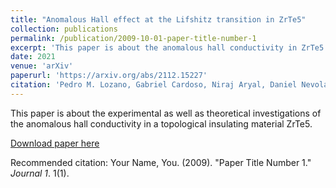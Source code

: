 ```yaml
---
title: "Anomalous Hall effect at the Lifshitz transition in ZrTe5"
collection: publications
permalink: /publication/2009-10-01-paper-title-number-1
excerpt: 'This paper is about the anomalous hall conductivity in ZrTe5.'
date: 2021
venue: 'arXiv'
paperurl: 'https://arxiv.org/abs/2112.15227'
citation: 'Pedro M. Lozano, Gabriel Cardoso, Niraj Aryal, Daniel Nevola, Genda Gu, Alexei Tsvelik, Weiguo Yin, Qiang Li. Anomalous Hall effect at the Lifshitz transition in ZrTe5. arXiv-2112.15227.'
---
```


This paper is about the experimental as well as theoretical investigations of the  anomalous hall conductivity in a topological insulating material ZrTe5. 



[Download paper here](https://arxiv.org/abs/2112.15227)


Recommended citation: Your Name, You. (2009). "Paper Title Number 1." <i>Journal 1</i>. 1(1).


